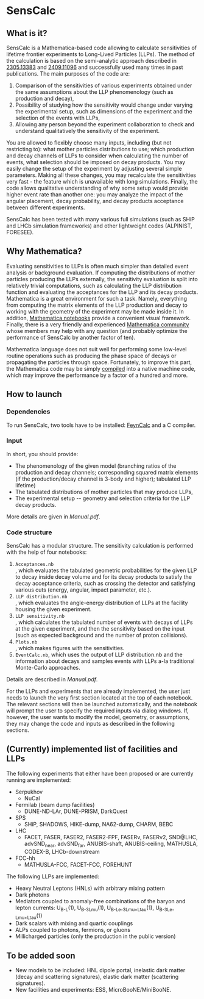 # SensCalc

## What is it?

SensCalc is a Mathematica-based code allowing to calculate sensitivities of lifetime frontier experiments to Long-Lived Particles (LLPs). The method of the calculation is based on the semi-analytic approach described in [2305.13383](https://arxiv.org/abs/2305.13383) and [2409.11096](https://arxiv.org/abs/2409.11096) and successfully used many times in past publications. The main purposes of the code are:

1. Comparison of the sensitivities of various experiments obtained under the same assumptions about the LLP phenomenology (such as production and decay),
2. Possibility of studying how the sensitivity would change under varying the experimental setup, such as dimensions of the experiment and the selection of the events with LLPs,
3. Allowing any person beyond the experiment collaboration to check and understand qualitatively the sensitivity of the experiment.

You are allowed to flexibly choose many inputs, including (but not restricting to): what mother particles distributions to use; which production and decay channels of LLPs to consider when calculating the number of events, what selection should be imposed on decay products. You may easily change the setup of the experiment by adjusting several simple parameters. Making all these changes, you may recalculate the sensitivities very fast - the feature which is unavailable with long simulations. Finally, the code allows qualitative understanding of why some setup would provide higher event rate than another one: you may analyze the impact of the angular placement, decay probability, and decay products acceptance between different experiments. 

SensCalc has been tested with many various full simulations (such as SHiP and LHCb simulation frameworks) and other lightweight codes (ALPINIST, FORESEE). 

## Why Mathematica?

Evaluating sensitivities to LLPs is often much simpler than detailed event analysis or background evaluation. If computing the distributions of mother particles producing the LLPs externally, the sensitivity evaluation is split into relatively trivial computations, such as calculating the LLP distribution function and evaluating the acceptances for the LLP and its decay products. Mathematica is a great environment for such a task. Namely, everything from computing the matrix elements of the LLP production and decay to working with the geometry of the experiment may be made inside it. In addition, [Mathematica notebooks](https://www.wolfram.com/notebooks/) provide a convenient visual framework. Finally, there is a very friendly and experienced [Mathematica community](https://mathematica.stackexchange.com/) whose members may help with any question (and probably optimize the performance of SensCalc by another factor of ten).


Mathematica language does not suit well for performing some low-level routine operations such as producing the phase space of decays or propagating the particles through space. Fortunately, to improve this part, the Mathematica code may be simply [compiled](https://reference.wolfram.com/language/Compile/tutorial/Efficiency.html#9770950728) into a native machine code, which may improve the performance by a factor of a hundred and more. 


## How to launch

### Dependencies

To run SensCalc, two tools have to be installed: [FeynCalc](https://feyncalc.github.io/) and a C compiler. 

### Input

In short, you should provide: 

* The phenomenology of the given model (branching ratios of the production and decay channels; corresponding squared matrix elements (if the production/decay channel is 3-body and higher); tabulated LLP lifetime)
* The tabulated distributions of mother particles that may produce LLPs, 
* The experimental setup -- geometry and selection criteria for the LLP decay products. 

More details are given in *Manual.pdf*. 

### Code structure

SensCalc has a modular structure. The sensitivity calculation is performed with the help of four notebooks:

1. <dt><code>Acceptances.nb</code></dt>, which evaluates the tabulated geometric probabilities for the given LLP to decay inside decay volume and for its decay products to satisfy the decay acceptance criteria, such as crossing the detector and satisfying various cuts (energy, angular, impact parameter, etc.).

2. <dt><code>LLP distribution.nb</code></dt>, which evaluates the angle-energy distribution of LLPs at the facility housing the given experiment.

3. <dt><code>LLP sensitivity.nb</code></dt>, which calculates the tabulated number of events with decays of LLPs at the given experiment, and then the sensitivity based on the input (such as expected background and the number of proton collisions).

4. <dt><code>Plots.nb</code></dt>, which makes figures with the sensitivities.

5. <dt><code>EventCalc.nb</code>, which uses the output of LLP distribution.nb and the information about decays and samples events with LLPs a-la traditional Monte-Carlo approaches.

Details are described in *Manual.pdf*.

For the LLPs and experiments that are already implemented, the user just needs to launch the very first section located at the top of each notebook. The relevant sections will then be launched automatically, and the notebook will prompt the user to specify the required inputs via dialog windows. If, however, the user wants to modify the model, geometry, or assumptions, they may change the code and inputs as described in the following sections.


## (Currently) implemented list of facilities and LLPs

The following experiments that either have been proposed or are currently running are implemented:

* Serpukhov
  - NuCal
* Fermilab (beam dump facilities)
  - DUNE-ND-LAr, DUNE-PRISM, DarkQuest
* SPS
  - SHiP, SHADOWS, HIKE-dump, NA62-dump, CHARM, BEBC
* LHC
  - FACET, FASER, FASER2, FASER2-FPF, FASERν, FASERν2, SND@LHC, advSND<sub>near</sub>, advSND<sub>far</sub>, ANUBIS-shaft, ANUBIS-ceiling, MATHUSLA, CODEX-B, LHCb-downstream
* FCC-hh 
  - MATHUSLA-FCC, FACET-FCC, FOREHUNT

The following LLPs are implemented:

* Heavy Neutral Leptons (HNLs) with arbitrary mixing pattern
* Dark photons
* Mediators coupled to anomaly-free combinations of the baryon and lepton currents: U<sub>B-L</sub>(1), U<sub>B-3Lmu</sub>(1), U<sub>B-Le-3Lmu+Ltau</sub>(1), U<sub>B-3Le-Lmu+Ltau</sub>(1)
* Dark scalars with mixing and quartic couplings
* ALPs coupled to photons, fermions, or gluons
* Millicharged particles (only the production in the public version)


## To be added soon

* New models to be included: HNL dipole portal, inelastic dark matter (decay and scattering signatures), elastic dark matter (scattering signatures).
* New facilities and experiments: ESS, MicroBooNE/MiniBooNE. 